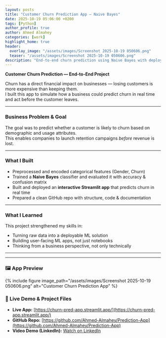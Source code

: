 ```yaml
---
layout: posts
title: "Customer Churn Prediction App — Naive Bayes"
date: 2025-10-19 05:06:00 +0200
tags: [Python]
author_profile: true
author: Ahmed Almahey
categories: [work]
highlight_home: true
header:
  overlay_image: "/assets/images/Screenshot 2025-10-19 050606.png"
  teaser: "/assets/images/Screenshot 2025-10-19 050606.png"
description: "End-to-end churn prediction using Naive Bayes with deployment on Streamlit."
---
```


**Customer Churn Prediction — End-to-End Project**

Churn has a direct financial impact on businesses — losing customers is more expensive than keeping them.  
I built this app to simulate how a business could predict churn in real time and act before the customer leaves.

---

###  Business Problem & Goal

The goal was to predict whether a customer is likely to churn based on demographic and usage attributes.  
This enables companies to launch retention campaigns *before* revenue is lost.

---

###  What I Built

- Preprocessed and encoded categorical features (Gender, Churn)
- Trained a **Naive Bayes** classifier and evaluated it with accuracy & confusion matrix
- Built and deployed an **interactive Streamlit app** that predicts churn in real time
- Prepared a clean GitHub repo with structure, code & documentation

---

###  What I Learned

This project strengthened my skills in:
- Turning raw data into a deployable ML solution
- Building user-facing ML apps, not just notebooks
- Thinking from a business perspective, not only technically

---

---

### 🖼 App Preview

{% include figure image_path="/assets/images/Screenshot 2025-10-19 050606.png" alt="Customer Churn Prediction App" %}

### 🔗 Live Demo & Project Files

- **Live App:** [https://churn-pred-app.streamlit.app/](https://churn-pred-app.streamlit.app/)
- **GitHub Repo:** [https://github.com/Ahmed-Almahey/Prediction-App](https://github.com/Ahmed-Almahey/Prediction-App)
- **Video Demo (LinkedIn):** [Watch on LinkedIn](https://www.linkedin.com/posts/ahmed-almahey_iti-datascience-machinelearning-activity-7328411469266485249-MKOQ?utm_source=share&utm_medium=member_desktop&rcm=ACoAACc9-lYBwv4AGqqF7Pyk4h-OiyXQ8haYNow)
